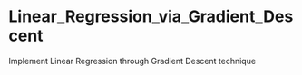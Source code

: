 # Linear_Regression_via_Gradient_Descent
Implement Linear Regression through Gradient Descent technique
